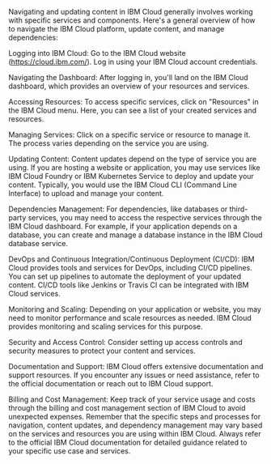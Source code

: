 Navigating and updating content in IBM Cloud generally involves working with specific services and components. Here's a general overview of how to navigate the IBM Cloud platform, update content, and manage dependencies:

Logging into IBM Cloud: Go to the IBM Cloud website (https://cloud.ibm.com/). Log in using your IBM Cloud account credentials.

Navigating the Dashboard: After logging in, you'll land on the IBM Cloud dashboard, which provides an overview of your resources and services.

Accessing Resources: To access specific services, click on "Resources" in the IBM Cloud menu. Here, you can see a list of your created services and resources.

Managing Services: Click on a specific service or resource to manage it. The process varies depending on the service you are using.

Updating Content: Content updates depend on the type of service you are using. If you are hosting a website or application, you may use services like IBM Cloud Foundry or IBM Kubernetes Service to deploy and update your content. Typically, you would use the IBM Cloud CLI (Command Line Interface) to upload and manage your content.

Dependencies Management: For dependencies, like databases or third-party services, you may need to access the respective services through the IBM Cloud dashboard. For example, if your application depends on a database, you can create and manage a database instance in the IBM Cloud database service.

DevOps and Continuous Integration/Continuous Deployment (CI/CD): IBM Cloud provides tools and services for DevOps, including CI/CD pipelines. You can set up pipelines to automate the deployment of your updated content. CI/CD tools like Jenkins or Travis CI can be integrated with IBM Cloud services.

Monitoring and Scaling: Depending on your application or website, you may need to monitor performance and scale resources as needed. IBM Cloud provides monitoring and scaling services for this purpose.

Security and Access Control: Consider setting up access controls and security measures to protect your content and services.

Documentation and Support: IBM Cloud offers extensive documentation and support resources. If you encounter any issues or need assistance, refer to the official documentation or reach out to IBM Cloud support.

Billing and Cost Management: Keep track of your service usage and costs through the billing and cost management section of IBM Cloud to avoid unexpected expenses. Remember that the specific steps and processes for navigation, content updates, and dependency management may vary based on the services and resources you are using within IBM Cloud. Always refer to the official IBM Cloud documentation for detailed guidance related to your specific use case and services.
